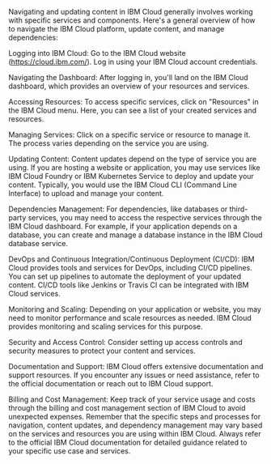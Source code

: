 Navigating and updating content in IBM Cloud generally involves working with specific services and components. Here's a general overview of how to navigate the IBM Cloud platform, update content, and manage dependencies:

Logging into IBM Cloud: Go to the IBM Cloud website (https://cloud.ibm.com/). Log in using your IBM Cloud account credentials.

Navigating the Dashboard: After logging in, you'll land on the IBM Cloud dashboard, which provides an overview of your resources and services.

Accessing Resources: To access specific services, click on "Resources" in the IBM Cloud menu. Here, you can see a list of your created services and resources.

Managing Services: Click on a specific service or resource to manage it. The process varies depending on the service you are using.

Updating Content: Content updates depend on the type of service you are using. If you are hosting a website or application, you may use services like IBM Cloud Foundry or IBM Kubernetes Service to deploy and update your content. Typically, you would use the IBM Cloud CLI (Command Line Interface) to upload and manage your content.

Dependencies Management: For dependencies, like databases or third-party services, you may need to access the respective services through the IBM Cloud dashboard. For example, if your application depends on a database, you can create and manage a database instance in the IBM Cloud database service.

DevOps and Continuous Integration/Continuous Deployment (CI/CD): IBM Cloud provides tools and services for DevOps, including CI/CD pipelines. You can set up pipelines to automate the deployment of your updated content. CI/CD tools like Jenkins or Travis CI can be integrated with IBM Cloud services.

Monitoring and Scaling: Depending on your application or website, you may need to monitor performance and scale resources as needed. IBM Cloud provides monitoring and scaling services for this purpose.

Security and Access Control: Consider setting up access controls and security measures to protect your content and services.

Documentation and Support: IBM Cloud offers extensive documentation and support resources. If you encounter any issues or need assistance, refer to the official documentation or reach out to IBM Cloud support.

Billing and Cost Management: Keep track of your service usage and costs through the billing and cost management section of IBM Cloud to avoid unexpected expenses. Remember that the specific steps and processes for navigation, content updates, and dependency management may vary based on the services and resources you are using within IBM Cloud. Always refer to the official IBM Cloud documentation for detailed guidance related to your specific use case and services.
